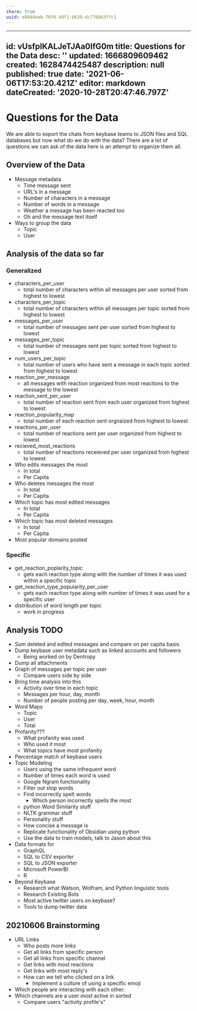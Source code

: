```yaml
---
share: true
uuid: e8844eeb-76f6-4df1-b639-dc776b63ffc1
---
```

---
id: vUsfplKALJeTJAa0lfG0m
title: Questions for the Data
desc: ''
updated: 1666809609462
created: 1628474425487
description: null
published: true
date: '2021-06-06T17:53:20.421Z'
editor: markdown
dateCreated: '2020-10-28T20:47:46.797Z'
---

# Questions for the Data

We are able to export the chats from keybase teams to JSON files and SQL databases but now what do we do with the data? There are a lot of questions we can ask of the data here is an attempt to organize them all.

## Overview of the Data

* Message metadata
  * Time message sent
  * URL's in a message
  * Number of characters in a message
  * Number of words in a message
  * Weather a message has been reacted too
  * Oh and the message text itself
* Ways to group the data
  * Topic
  * User

## Analysis of the data so far

### Generalized

* characters_per_user
  * total number of characters within all messages per user sorted from highest to lowest
* characters_per_topic
  * total number of characters within all messages per topic sorted from highest to lowest
* messages_per_user
  * total number of messages sent per user sorted from highest to lowest
* messages_per_topic
  * total number of messages sent per topic sorted from highest to lowest
* num_users_per_topic
  * total number of users who have sent a message in each topic sorted from highest to lowest
* reaction_per_message
  * all messages with reaction organized from most reacitons to the message to the lowest
* reaction_sent_per_user
  * total number of reaction sent from each user organized from highest to lowest
* reaction_popularity_map
  * total number of each reaction sent orgnaized from highest to lowest
* reactions_per_user
  * total number of reactions sent per user organized from highest to lowest
* recieved_most_reactions
  * total number of reactions receieved per user organized from highest to lowest
* Who edits messages the most
  * In total
  * Per Capita
* Who deletes messages the most
  * In total
  * Per Capita
* Which topic has most edited messages
  * In total
  * Per Capita
* Which topic has most deleted messages
  * In total
  * Per Capita
* Most popular domains posted

### Specific

* get_reaction_poplarity_topic
  * gets each reaction type along with the number of times it was used within a specific topic
* get_reaction_type_popularity_per_user
  * gets each reaction type along with number of times it was used for a specific user
* distribution of word length per topic
  * work in progress

## Analysis TODO

* Sum deleted and edited messages and compare on per capita basis
* Dump keybase user metadata such as linked accounts and followers
  * Being worked on by Dentropy
* Dump all attachments
* Graph of messages per topic per user
  * Compare users side by side
* Bring time analysis into this
  * Activity over time in each topic
  * Messages per hour, day, month
  * Number of people posting per day, week, hour, month
* Word Maps
  * Topic
  * User
  * Total
* Profanity???
  * What profanity was used
  * Who used it most
  * What topics have most profanity
* Percentage match of keybase users
* Topic Modeling
  * Users using the same infrequent word
  * Number of times each word is used
  * Google Ngram functionality
  * Filter out stop words
  * Find incorrectly spelt words
    * Which person incorrectly spells the most
  * python Word Similarity stuff
  * NLTK grammar stuff
  * Personality stuff
  * How concise a message is
  * Replicate functionality of Obsidian using python
  * Use the data to train models, talk to Jason about this
* Data formats for
  * GraphQL
  * SQL to CSV exporter
  * SQL to JSON exporter
  * Microsoft PowerBI
  * R
* Beyond Keybase
  * Research what Watson, Wolfram, and Python linguistic tools 
  * Research Existing Bots
  * Most active twitter users on keybase?
  * Tools to dump twitter data
  
  
## 20210606 Brainstorming

* URL Links
  * Who posts more links
  * Get all links from specific person
  * Get all links from specific channel
  * Get links with most reactions
  * Get links with most reply's
  * How can we tell who clicked on a link
    * Implement a culture of using a specific emoji
* Which people are interacting with each other.
* Which channels are a user most active in sorted
	* Compare users "activity profile's"
